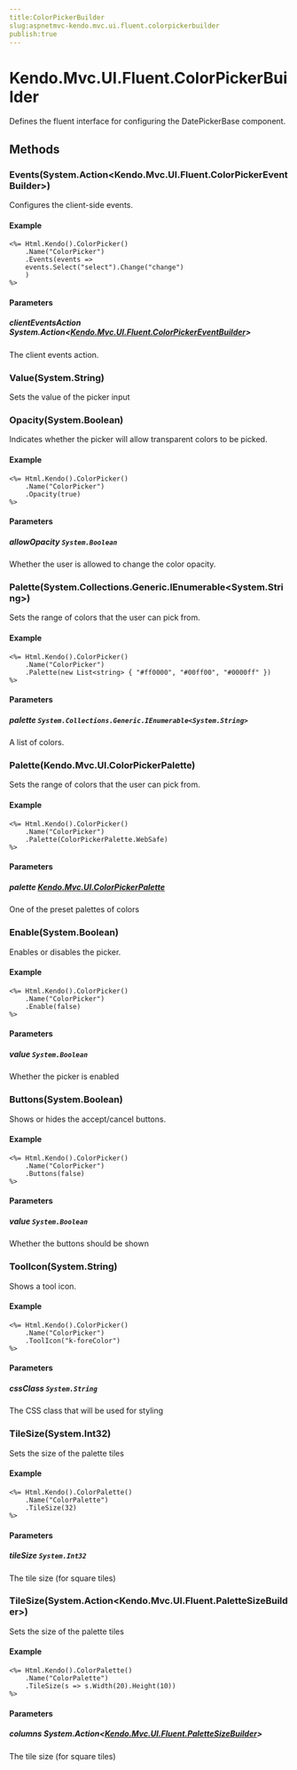 ```yaml
---
title:ColorPickerBuilder
slug:aspnetmvc-kendo.mvc.ui.fluent.colorpickerbuilder
publish:true
---
```


# Kendo.Mvc.UI.Fluent.ColorPickerBuilder
Defines the fluent interface for configuring the DatePickerBase component.



## Methods

### Events(System.Action\<Kendo.Mvc.UI.Fluent.ColorPickerEventBuilder\>)
Configures the client-side events.

#### Example

    <%= Html.Kendo().ColorPicker()
        .Name("ColorPicker")
        .Events(events =>
        events.Select("select").Change("change")
        )
    %>
        


#### Parameters

##### clientEventsAction System.Action<[Kendo.Mvc.UI.Fluent.ColorPickerEventBuilder](/api/wrappers/aspnet-mvc/Kendo.Mvc.UI.Fluent/ColorPickerEventBuilder)>
The client events action.




### Value(System.String)
Sets the value of the picker input




### Opacity(System.Boolean)
Indicates whether the picker will allow transparent colors to be picked.

#### Example

    <%= Html.Kendo().ColorPicker()
        .Name("ColorPicker")
        .Opacity(true)
    %>
        


#### Parameters

##### allowOpacity `System.Boolean`
Whether the user is allowed to change the color opacity.




### Palette(System.Collections.Generic.IEnumerable\<System.String\>)
Sets the range of colors that the user can pick from.

#### Example

    <%= Html.Kendo().ColorPicker()
        .Name("ColorPicker")
        .Palette(new List<string> { "#ff0000", "#00ff00", "#0000ff" })
    %>
        


#### Parameters

##### palette `System.Collections.Generic.IEnumerable<System.String>`
A list of colors.




### Palette(Kendo.Mvc.UI.ColorPickerPalette)
Sets the range of colors that the user can pick from.

#### Example

    <%= Html.Kendo().ColorPicker()
        .Name("ColorPicker")
        .Palette(ColorPickerPalette.WebSafe)
    %>
        


#### Parameters

##### palette [Kendo.Mvc.UI.ColorPickerPalette](/api/wrappers/aspnet-mvc/Kendo.Mvc.UI/ColorPickerPalette)
One of the preset palettes of colors




### Enable(System.Boolean)
Enables or disables the picker.

#### Example

    <%= Html.Kendo().ColorPicker()
        .Name("ColorPicker")
        .Enable(false)
    %>
        


#### Parameters

##### value `System.Boolean`
Whether the picker is enabled




### Buttons(System.Boolean)
Shows or hides the accept/cancel buttons.

#### Example

    <%= Html.Kendo().ColorPicker()
        .Name("ColorPicker")
        .Buttons(false)
    %>
        


#### Parameters

##### value `System.Boolean`
Whether the buttons should be shown




### ToolIcon(System.String)
Shows a tool icon.

#### Example

    <%= Html.Kendo().ColorPicker()
        .Name("ColorPicker")
        .ToolIcon("k-foreColor")
    %>
        


#### Parameters

##### cssClass `System.String`
The CSS class that will be used for styling




### TileSize(System.Int32)
Sets the size of the palette tiles

#### Example

    <%= Html.Kendo().ColorPalette()
        .Name("ColorPalette")
        .TileSize(32)
    %>
        


#### Parameters

##### tileSize `System.Int32`
The tile size (for square tiles)




### TileSize(System.Action\<Kendo.Mvc.UI.Fluent.PaletteSizeBuilder\>)
Sets the size of the palette tiles

#### Example

    <%= Html.Kendo().ColorPalette()
        .Name("ColorPalette")
        .TileSize(s => s.Width(20).Height(10))
    %>
        


#### Parameters

##### columns System.Action<[Kendo.Mvc.UI.Fluent.PaletteSizeBuilder](/api/wrappers/aspnet-mvc/Kendo.Mvc.UI.Fluent/PaletteSizeBuilder)>
The tile size (for square tiles)





